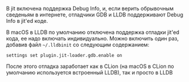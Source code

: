 В jit включена поддержка Debug Info, и, если верить обрывочным сведеньям в интернете, отладчики GDB и LLDB поддерживают
Debug Info в jit'ed коде.

В macOS в LLDB по умолчанию отключена поддержка отладки jit'ed кода, ее надо включать индивидуально. Можно включить
один раз, добавив файл `~/.lldbinit` со следующим содержанием:
```
settings set plugin.jit-loader.gdb.enable on
```

После этого отладка заработает как в CLion (на macOS в CLion по умолчанию используется встроенный LLDB), так и просто в
LLDB
